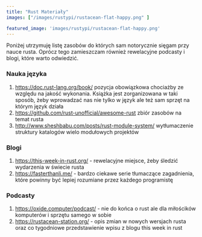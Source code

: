 ```yaml
---
title: "Rust Materiały"
images: ["/images/rustypi/rustacean-flat-happy.png" ]

featured_image: 'images/rustypi/rustacean-flat-happy.png'
---
```


Poniżej utrzymuję listę zasobów do których sam notorycznie sięgam przy nauce rusta.
Oprócz tego zamieszczam również rewelacyjne podcasty i blogi, które warto odwiedzić.

### Nauka języka


1. https://doc.rust-lang.org/book/ pozycja obowiązkowa chociażby ze względu na jakość wykonania. Książka jest zorganizowana w taki sposób, żeby wprowadzać nas nie tylko w język ale też sam sprzęt na którym język działa
2. https://github.com/rust-unofficial/awesome-rust zbiór zasobów na temat rusta
3. http://www.sheshbabu.com/posts/rust-module-system/ wytłumaczenie struktury katalogów wielo modułowych projektów


### Blogi

1. https://this-week-in-rust.org/ - rewelacyjne miejsce, żeby śledzić wydarzenia w świecie rusta
2. https://fasterthanli.me/ - bardzo ciekawe serie tłumaczące zagadnienia, które powinny być lepiej rozumiane przez każdego programistę


### Podcasty

1. https://oxide.computer/podcast/ - nie do końca o rust ale dla miłościków komputerów i sprzętu samego w sobie
2. https://rustacean-station.org/ - opis zmian w nowych wersjach rusta oraz co tygodniowe przedstawienie wpisu z blogu this week in rust

